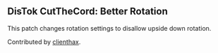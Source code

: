 ## DisTok CutTheCord: Better Rotation

This patch changes rotation settings to disallow upside down rotation.

Contributed by [clienthax](https://gitdab.com/clienthax).


